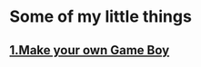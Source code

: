 # Some of my little things
## [1.Make your own Game Boy](https://github.com/wdmomoxx/Text/blob/master/Text/1.Make%20your%20own%20Game%20Boy.md)
